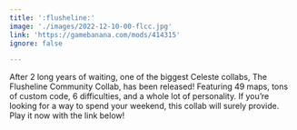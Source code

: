```yaml
---
title: ':flusheline:'
image: './images/2022-12-10-00-flcc.jpg'
link: 'https://gamebanana.com/mods/414315'
ignore: false

---
```


After 2 long years of waiting, one of the biggest Celeste collabs, The Flusheline Community Collab, has been released! Featuring 49 maps, tons of custom code, 6 difficulties, and a whole lot of personality. If you’re looking for a way to spend your weekend, this collab will surely provide. Play it now with the link below!

